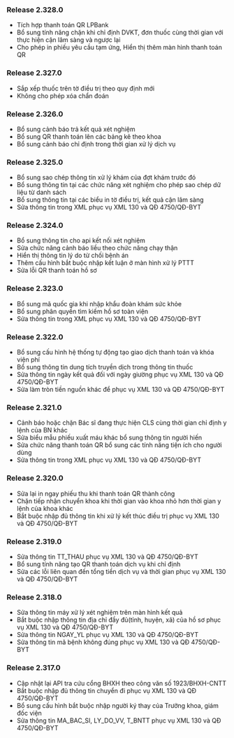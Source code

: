 ### Release 2.328.0
* Tích hợp thanh toán QR LPBank
* Bổ sung tính năng chặn khi chỉ định DVKT, đơn thuốc cùng thời gian với thực hiện cận lâm sàng và ngược lại
* Cho phép in phiếu yêu cầu tạm ứng, Hiển thị thêm màn hình thanh toán QR

### Release 2.327.0
* Sắp xếp thuốc trên tờ điều trị theo quy định mới
* Không cho phép xóa chẩn đoán

### Release 2.326.0
* Bổ sung cảnh báo trả kết quả xét nghiệm
* Bổ sung QR thanh toán lên các bảng kê theo khoa
* Bổ sung cảnh báo chỉ định trong thời gian xử lý dịch vụ

### Release 2.325.0
* Bổ sung sao chép thông tin xử lý khám của đợt khám trước đó
* Bổ sung thông tin tại các chức năng xét nghiệm cho phép sao chép dữ liệu từ danh sách
* Bổ sung thông tin tại các biểu in tờ điều trị, kết quả cận lâm sàng
* Sửa thông tin trong XML phục vụ XML 130 và QĐ 4750/QĐ-BYT 

### Release 2.324.0
* Bổ sung thông tin cho api kết nối xét nghiệm
* Sửa chức năng cảnh báo liều theo chức năng chạy thận
* Hiển thị thông tin lý do từ chối bệnh án
* Thêm cấu hình bắt buộc nhập kết luận ở màn hình xử lý PTTT
* Sửa lỗi QR thanh toán hồ sơ

### Release 2.323.0
* Bổ sung mã quốc gia khi nhập khẩu đoàn khám sức khỏe
* Bổ sung phân quyền tìm kiếm hồ sơ toàn viện
* Sửa thông tin trong XML phục vụ XML 130 và QĐ 4750/QĐ-BYT 

### Release 2.322.0
* Bổ sung cấu hình hệ thống tự động tạo giao dịch thanh toán và khóa viện phí
* Bổ sung thông tin dung tích truyền dịch trong thông tin thuốc
* Sửa thông tin ngày kết quả đối với ngày giường phục vụ XML 130 và QĐ 4750/QĐ-BYT
* Sửa làm tròn tiền nguồn khác để phục vụ XML 130 và QĐ 4750/QĐ-BYT 

### Release 2.321.0
* Cảnh báo hoặc chặn Bác sĩ đang thực hiện CLS cùng thời gian chỉ định y lệnh của BN khác
* Sửa biểu mẫu phiếu xuất máu khác bổ sung thông tin người hiến
* Sửa chức năng thanh toán QR bổ sung các tính năng tiện ích cho người dùng
* Sửa thông tin trong XML phục vụ XML 130 và QĐ 4750/QĐ-BYT 

### Release 2.320.0
* Sửa lại in ngay phiếu thu khi thanh toán QR thành công
* Chặn tiếp nhận chuyển khoa khi thời gian vào khoa nhỏ hơn thời gian y lệnh của khoa khác
* Bắt buộc nhập đủ thông tin khi xử lý kết thúc điều trị phục vụ XML 130 và QĐ 4750/QĐ-BYT 

### Release 2.319.0
* Sửa thông tin TT_THAU phục vụ XML 130 và QĐ 4750/QĐ-BYT
* Bổ sung tính năng tạo QR thanh toán dịch vụ khi chỉ định
* Sửa các lỗi liên quan đến tổng tiền dịch vụ và thời gian phục vụ XML 130 và QĐ 4750/QĐ-BYT 

### Release 2.318.0
* Sửa thông tin máy xử lý xét nghiệm trên màn hình kết quả
* Bắt buộc nhập thông tin địa chỉ đầy đủ(tỉnh, huyện, xã) của hồ sơ phục vụ XML 130 và QĐ 4750/QĐ-BYT
* Sửa thông tin NGAY_YL phục vụ XML 130 và QĐ 4750/QĐ-BYT
* Sửa thông tin mã bệnh không đúng phục vụ XML 130 và QĐ 4750/QĐ-BYT

### Release 2.317.0
* Cập nhật lại API tra cứu cổng BHXH theo công văn số 1923/BHXH-CNTT
* Bắt buộc nhập đủ thông tin chuyển đi phục vụ XML 130 và QĐ 4750/QĐ-BYT
* Bổ sung cấu hình bắt buộc nhập người ký thay của Trưởng khoa, giám đốc viện
* Sửa thông tin MA_BAC_SI, LY_DO_VV, T_BNTT phục vụ XML 130 và QĐ 4750/QĐ-BYT

